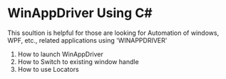 # WinAppDriver Using C# 
This soultion is helpful for those  are looking for Automation of windows, WPF, etc., related applications using 'WINAPPDRIVER'
1. How to launch WinAppDriver
2. How to Switch to existing window handle 
3. How to use Locators 
